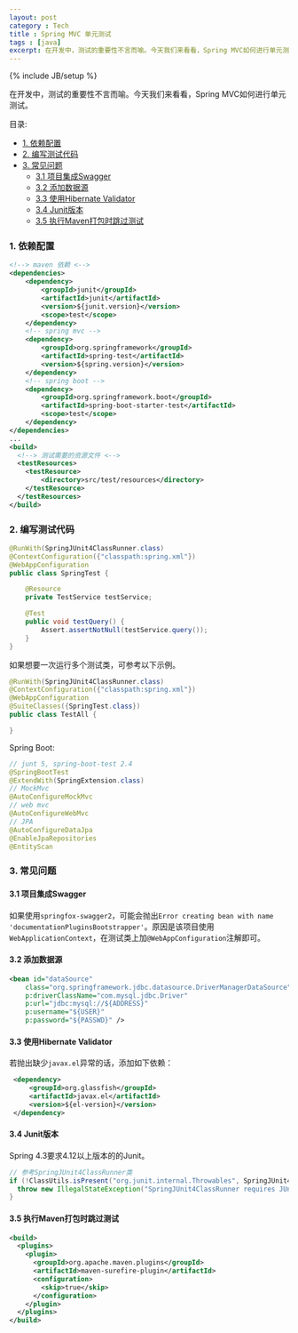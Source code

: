 ```yaml
---
layout: post
category : Tech
title : Spring MVC 单元测试
tags : [java]
excerpt: 在开发中，测试的重要性不言而喻。今天我们来看看，Spring MVC如何进行单元测试。
---
```

{% include JB/setup %}

在开发中，测试的重要性不言而喻。今天我们来看看，Spring MVC如何进行单元测试。

目录:

<!-- @import "[TOC]" {cmd="toc" depthFrom=1 depthTo=6 orderedList=false} -->

<!-- code_chunk_output -->

- [1. 依赖配置](#1-依赖配置)
- [2. 编写测试代码](#2-编写测试代码)
- [3. 常见问题](#3-常见问题)
  - [3.1 项目集成Swagger](#31-项目集成swagger)
  - [3.2 添加数据源](#32-添加数据源)
  - [3.3 使用Hibernate Validator](#33-使用hibernate-validator)
  - [3.4 Junit版本](#34-junit版本)
  - [3.5 执行Maven打包时跳过测试](#35-执行maven打包时跳过测试)

<!-- /code_chunk_output -->



### 1. 依赖配置

```xml
<!--> maven 依赖 <-->
<dependencies>
    <dependency>
        <groupId>junit</groupId>
        <artifactId>junit</artifactId>
        <version>${junit.version}</version>
        <scope>test</scope>
    </dependency>
    <!-- spring mvc -->
    <dependency>
        <groupId>org.springframework</groupId>
        <artifactId>spring-test</artifactId>
        <version>${spring.version}</version>
    </dependency>
    <!-- spring boot -->
    <dependency>
        <groupId>org.springframework.boot</groupId>
        <artifactId>spring-boot-starter-test</artifactId>
        <scope>test</scope>
    </dependency>
</dependencies>
...
<build>
  <!--> 测试需要的资源文件 <-->
  <testResources>
    <testResource>
        <directory>src/test/resources</directory>
    </testResource>
  </testResources>
</build>
```

### 2. 编写测试代码

```java
@RunWith(SpringJUnit4ClassRunner.class)
@ContextConfiguration({"classpath:spring.xml"})
@WebAppConfiguration
public class SpringTest {

    @Resource
    private TestService testService;

    @Test
    public void testQuery() {
        Assert.assertNotNull(testService.query());
    }
}
```

如果想要一次运行多个测试类，可参考以下示例。

```java
@RunWith(SpringJUnit4ClassRunner.class)
@ContextConfiguration({"classpath:spring.xml"})
@WebAppConfiguration
@SuiteClasses({SpringTest.class})
public class TestAll {

}
```

Spring Boot:

```java
// junt 5, spring-boot-test 2.4
@SpringBootTest
@ExtendWith(SpringExtension.class)
// MockMvc
@AutoConfigureMockMvc
// web mvc
@AutoConfigureWebMvc
// JPA
@AutoConfigureDataJpa
@EnableJpaRepositories
@EntityScan
```

### 3. 常见问题

#### 3.1 项目集成Swagger

如果使用`springfox-swagger2`，可能会抛出`Error creating bean with name 'documentationPluginsBootstrapper'`。原因是该项目使用`WebApplicationContext`，在测试类上加`@WebAppConfiguration`注解即可。

#### 3.2 添加数据源

```xml
<bean id="dataSource"
    class="org.springframework.jdbc.datasource.DriverManagerDataSource"
    p:driverClassName="com.mysql.jdbc.Driver"
    p:url="jdbc:mysql://${ADDRESS}"
    p:username="${USER}"
    p:password="${PASSWD}" />
```

#### 3.3 使用Hibernate Validator

若抛出缺少`javax.el`异常的话，添加如下依赖：

```xml
 <dependency>
     <groupId>org.glassfish</groupId>
     <artifactId>javax.el</artifactId>
     <version>${el-version}</version>
 </dependency>
```

#### 3.4 Junit版本

Spring 4.3要求4.12以上版本的的Junit。

```java
// 参考SpringJUnit4ClassRunner类
if (!ClassUtils.isPresent("org.junit.internal.Throwables", SpringJUnit4ClassRunner.class.getClassLoader())) {
  throw new IllegalStateException("SpringJUnit4ClassRunner requires JUnit 4.12 or higher.");
}
```

#### 3.5 执行Maven打包时跳过测试

```xml
<build>
  <plugins>
    <plugin>
      <groupId>org.apache.maven.plugins</groupId>
      <artifactId>maven-surefire-plugin</artifactId>
      <configuration>
        <skip>true</skip>
      </configuration>
    </plugin>
  </plugins>
</build>
```
